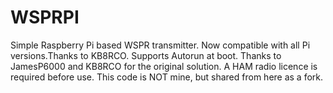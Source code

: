 # WSPRPI
Simple Raspberry Pi based WSPR transmitter.
Now compatible with all Pi versions.Thanks to KB8RCO.
Supports Autorun at boot.
Thanks to JamesP6000 and KB8RCO for the original solution.
A HAM radio licence is required before use.
This code is NOT mine, but shared from here as a fork.

